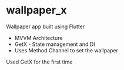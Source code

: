 # wallpaper_x

Wallpaper app built using Flutter

- MVVM Architecture
- GetX - State management and DI
- Uses Method Channel to set the wallpaper

Used GetX for the first time
